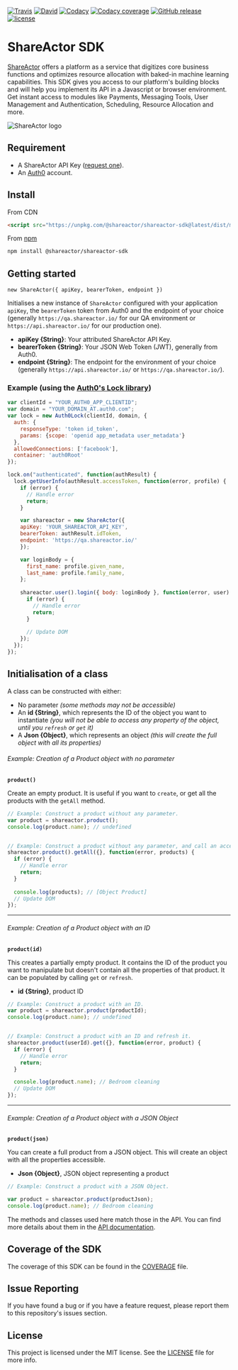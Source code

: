 [![Travis](https://img.shields.io/travis/shareactorIO/javascript-sdk/master.svg?style=flat-square)](https://travis-ci.org/shareactorIO/javascript-sdk.svg?branch=master)
[![David](https://img.shields.io/david/shareactorIO/javascript-sdk.svg?style=flat-square)](https://david-dm.org/shareactorIO/javascript-sdk)
[![Codacy](https://img.shields.io/codacy/grade/d19b1c3168204a07b0582303138d5cc4.svg?style=flat-square)](https://www.codacy.com/app/ShareActor/javascript-sdk)
[![Codacy coverage](https://img.shields.io/codacy/coverage/d19b1c3168204a07b0582303138d5cc4.svg?style=flat-square)](https://www.codacy.com/app/ShareActor/javascript-sdk)
[![GitHub release](https://img.shields.io/github/release/shareactorIO/javascript-sdk.svg?style=flat-square)](https://github.com/shareactorIO/javascript-sdk/releases)
[![license](https://img.shields.io/github/license/shareactorIO/javascript-sdk.svg?style=flat-square)](LICENSE.md)

# ShareActor SDK

[ShareActor](https://www.shareactor.io) offers a platform as a service that digitizes core business functions and optimizes resource allocation with baked-in machine learning capabilities. This SDK gives you access to our platform's building blocks and will help you implement its API in a Javascript or browser environment.  Get instant access to modules like Payments, Messaging Tools, User Management and Authentication, Scheduling, Resource Allocation and more.

![ShareActor logo](https://preview.ibb.co/eAqEfF/Artboard_1.png)

## Requirement

- A ShareActor API Key ([request one](mailto:hello@shareactor.io)).
- An [Auth0](https://auth0.com/) account.

## Install

From CDN

```html
<script src="https://unpkg.com/@shareactor/shareactor-sdk@latest/dist/main.bundle.js"></script>
```

From [npm](https://npmjs.org)

```sh
npm install @shareactor/shareactor-sdk
```


## Getting started

`new ShareActor({ apiKey, bearerToken, endpoint })`

Initialises a new instance of `ShareActor` configured with your application `apiKey`, the `bearerToken` token from Auth0 and the endpoint of your choice (generally `https://qa.shareactor.io/` for our QA environment or `https://api.shareactor.io/` for our production one).

- **apiKey {String}**: Your attributed ShareActor API Key.
- **bearerToken {String}**: Your JSON Web Token (JWT), generally from Auth0.
- **endpoint {String}**: The endpoint for the environment of your choice (generally `https://api.shareactor.io/` or `https://qa.shareactor.io/`).

### Example (using the [Auth0's Lock library](https://github.com/auth0/lock))

```js
var clientId = "YOUR_AUTH0_APP_CLIENTID";
var domain = "YOUR_DOMAIN_AT.auth0.com";
var lock = new Auth0Lock(clientId, domain, {
  auth: {
    responseType: 'token id_token',
    params: {scope: 'openid app_metadata user_metadata'}
  },
  allowedConnections: ['facebook'],
  container: 'auth0Root'
});

lock.on("authenticated", function(authResult) {
  lock.getUserInfo(authResult.accessToken, function(error, profile) {
    if (error) {
      // Handle error
      return;
    }

    var shareactor = new ShareActor({
	apiKey: 'YOUR_SHAREACTOR_API_KEY',
	bearerToken: authResult.idToken,
	endpoint: 'https://qa.shareactor.io/'
    });

    var loginBody = {
      first_name: profile.given_name,
      last_name: profile.family_name,
    };
    
    shareactor.user().login({ body: loginBody }, function(error, user) {
	  if (error) {
		// Handle error
		return;
	  }
    
      // Update DOM
    });
  });
});
```


## Initialisation of a class

A class can be constructed with either:

- No parameter *(some methods may not be accessible)*
- An **id {String}**, which represents the ID of the object you want to instantiate *(you will not be able to access any property of the object, until you `refresh` or `get` it)*
- A **Json {Object}**, which represents an object *(this will create the full object with all its properties)*


###### Example: Creation of a Product object with no parameter
**`product()`**

Create an empty product. It is useful if you want to `create`, or get all the products with the `getAll` method.

```js
// Example: Construct a product without any parameter.
var product = shareactor.product();
console.log(product.name); // undefined


// Example: Construct a product without any parameter, and call an accessible function.
shareactor.product().getAll({}, function(error, products) {
  if (error) {
	// Handle error
	return;
  }
  
  console.log(products); // [Object Product]
  // Update DOM
});
```

----

###### Example: Creation of a Product object with an ID
**`product(id)`**

This creates a partially empty product. It contains the ID of the product you want to manipulate but doesn't contain all the properties of that product. It can be populated by calling `get` or `refresh`.

- **id {String}**, product ID

```js
// Example: Construct a product with an ID.
var product = shareactor.product(productId);
console.log(product.name); // undefined


// Example: Construct a product with an ID and refresh it.
shareactor.product(userId).get({}, function(error, product) {
  if (error) {
	// Handle error
	return;
  }

  console.log(product.name); // Bedroom cleaning
  // Update DOM
});
```

----

###### Example: Creation of a Product object with a JSON Object
**`product(json)`**

You can create a full product from a JSON object. This will create an object with all the properties accessible.

- **Json {Object}**, JSON object representing a product

```js
// Example: Construct a product with a JSON Object.

var product = shareactor.product(productJson);
console.log(product.name); // Bedroom cleaning
```

The methods and classes used here match those in the API. You can find more details about them in the [API documentation](https://shareactorio.github.io/slate/).


## Coverage of the SDK

The coverage of this SDK can be found in the [COVERAGE](COVERAGE.md) file.

## Issue Reporting

If you have found a bug or if you have a feature request, please report them to this repository's issues section.

## License

This project is licensed under the MIT license. See the [LICENSE](LICENSE.md) file for more info.
